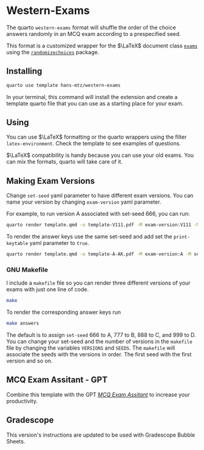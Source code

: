# Western-Exams

The quarto `western-exams` format will shuffle the order of the choice answers randomly in an MCQ exam according to a prespecified seed. 

This format is a customized wrapper for the $\LaTeX$ document class [`exams`](https://ctan.org/pkg/exam) using the [`randomizechoices`](https://ctan.org/pkg/exam-randomizechoices) package. 

## Installing

```bash
quarto use template hans-mtz/western-exams
```

In your terminal, this command will install the extension and create a template quarto file that you can use as a starting place for your exam.

## Using

You can use $\LaTeX$ formatting or the quarto wrappers using the filter `latex-environment`. Check the template to see examples of questions.

$\LaTeX$ compatibility is handy because you can use your old exams. You can mix the formats, quarto will take care of it.

## Making Exam Versions

Change `set-seed` yaml parameter to have different exam versions. You can name your version by changing `exam-version` yaml parameter.

For example, to run version A associated with set-seed 666, you can run:

```bash
quarto render template.qmd -o template-V111.pdf -M exam-version:V111 -M set-seed:777
```
To render the answer keys use the same set-seed and add set the `print-keytable` yaml parameter to `true`. 

```bash
quarto render template.qmd -o template-A-AK.pdf -M exam-version:A -M set-seed:666 -M print-keytable:true
```

### GNU Makefile

I include a `makefile` file so you can render three different versions of your exams with just one line of code.

```bash
make
```
To render the corresponding answer keys run

```bash
make answers
```

The default is to assign `set-seed` 666 to A, 777 to B, 888 to C, and 999 to D. You can change your set-seed and the number of versions in the `makefile` file by changing the variables `VERSIONS` and `SEEDS`. The `makefile` will associate the seeds with the versions in order. The first seed with the first version and so on.

## MCQ Exam Assitant - GPT

Combine this template with the GPT [*MCQ Exam Assitant*](https://chat.openai.com/g/g-XSiym5xEf-mcq-exam-assistant) to increase your productivity.

## Gradescope

This version's instructions are updated to be used with Gradescope Bubble Sheets.